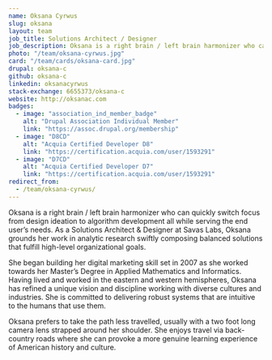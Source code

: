 ```yaml
---
name: Oksana Cyrwus
slug: oksana
layout: team
job_title: Solutions Architect / Designer
job_description: Oksana is a right brain / left brain harmonizer who can quickly switch focus from design ideation to algorithm development all while serving the end user's needs.
photo: "/team/oksana-cyrwus.jpg"
card: "/team/cards/oksana-card.jpg"
drupal: oksana-c
github: oksana-c
linkedin: oksanacyrwus
stack-exchange: 6655373/oksana-c
website: http://oksanac.com
badges:
  - image: "association_ind_member_badge"
    alt: "Drupal Association Individual Member"
    link: "https://assoc.drupal.org/membership"
  - image: "D8CD"
    alt: "Acquia Certified Developer D8"
    link: "https://certification.acquia.com/user/1593291"
  - image: "D7CD"
    alt: "Acquia Certified Developer D7"
    link: "https://certification.acquia.com/user/1593291"
redirect_from:
  - /team/oksana-cyrwus/
---
```

Oksana is a right brain / left brain harmonizer who can quickly switch focus from design ideation to algorithm development all while serving the end user’s needs. As a Solutions Architect & Designer at Savas Labs, Oksana grounds her work in analytic research swiftly composing balanced solutions that fulfill high-level organizational goals.

She began building her digital marketing skill set in 2007 as she worked towards her Master’s Degree in Applied Mathematics and Informatics. Having lived and worked in the eastern and western hemispheres, Oksana has refined a unique vision and discipline working with diverse cultures and industries. She is committed to delivering robust systems that are intuitive to the humans that use them.

Oksana prefers to take the path less travelled, usually with a two foot long camera lens strapped around her shoulder. She enjoys travel via back-country roads where she can provoke a more genuine learning experience of American history and culture.
